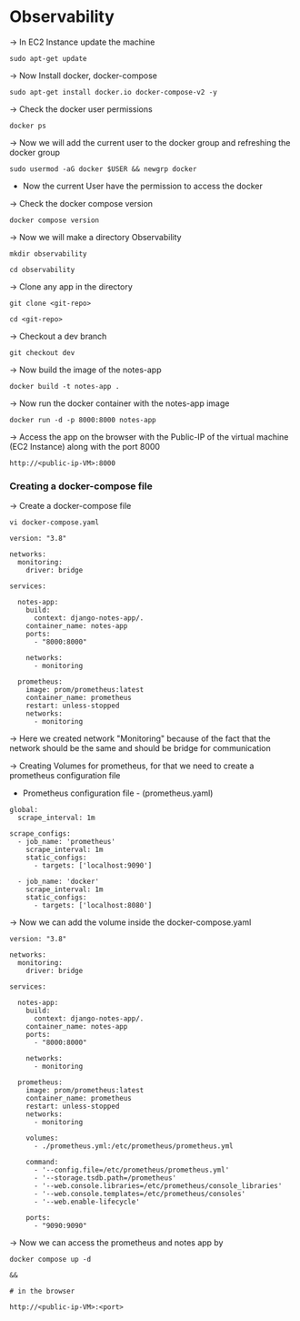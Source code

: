 # Observability

-> In EC2 Instance update the machine

```
sudo apt-get update
```

-> Now Install docker, docker-compose

```
sudo apt-get install docker.io docker-compose-v2 -y
```

-> Check the docker user permissions

```
docker ps
```

-> Now we will add the current user to the docker group and refreshing the docker group

```
sudo usermod -aG docker $USER && newgrp docker
```

- Now the current User have the permission to access the docker

-> Check the docker compose version

```
docker compose version
```

-> Now we will make a directory Observability

```
mkdir observability

cd observability
```

-> Clone any app in the directory

```
git clone <git-repo>

cd <git-repo>
```

-> Checkout a dev branch

```
git checkout dev
```

-> Now build the image of the notes-app

```
docker build -t notes-app .
```

-> Now run the docker container with the notes-app image

```
docker run -d -p 8000:8000 notes-app
```

-> Access the app on the browser with the Public-IP of the virtual machine (EC2 Instance) along with the port 8000

```
http://<public-ip-VM>:8000
```

### Creating a docker-compose file

-> Create a docker-compose file

```
vi docker-compose.yaml

version: "3.8"

networks:
  monitoring:
    driver: bridge

services:

  notes-app:
    build:
      context: django-notes-app/.
    container_name: notes-app
    ports:
      - "8000:8000"

    networks:
      - monitoring

  prometheus:
    image: prom/prometheus:latest
    container_name: prometheus
    restart: unless-stopped
    networks:
      - monitoring
```

-> Here we created network "Monitoring" because of the fact that the network should be the same and should be bridge for communication

-> Creating Volumes for prometheus, for that we need to create a prometheus configuration file

- Prometheus configuration file - (prometheus.yaml)

```
global:
  scrape_interval: 1m

scrape_configs:
  - job_name: 'prometheus'
    scrape_interval: 1m
    static_configs:
      - targets: ['localhost:9090']

  - job_name: 'docker'
    scrape_interval: 1m
    static_configs:
      - targets: ['localhost:8080']
```

-> Now we can add the volume inside the docker-compose.yaml

```
version: "3.8"

networks:
  monitoring:
    driver: bridge

services:

  notes-app:
    build:
      context: django-notes-app/.
    container_name: notes-app
    ports:
      - "8000:8000"

    networks:
      - monitoring

  prometheus:
    image: prom/prometheus:latest
    container_name: prometheus
    restart: unless-stopped
    networks:
      - monitoring

    volumes:
      - ./prometheus.yml:/etc/prometheus/prometheus.yml

    command:
      - '--config.file=/etc/prometheus/prometheus.yml'
      - '--storage.tsdb.path=/prometheus'
      - '--web.console.libraries=/etc/prometheus/console_libraries'
      - '--web.console.templates=/etc/prometheus/consoles'
      - '--web.enable-lifecycle'

    ports:
      - "9090:9090"
```

-> Now we can access the prometheus and notes app by

```
docker compose up -d

&&

# in the browser

http://<public-ip-VM>:<port>
```

